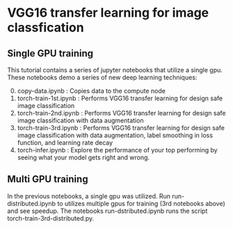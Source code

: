 # VGG16 transfer learning for image classfication 

## Single GPU training

This tutorial contains a series of jupyter notebooks that utilize a single gpu. These notebooks demo a series of new deep learning techniques:

0. copy-data.ipynb : Copies data to the compute node  
1. torch-train-1st.ipynb : Performs VGG16 transfer learning for design safe image classification  
2. torch-train-2nd.ipynb : Performs VGG16 transfer learning for design safe image classification with data augmentation 
3. torch-train-3rd.ipynb : Performs VGG16 transfer learning for design safe image classification with data augmentation, label smoothing in loss function, and learning rate decay   
4. torch-infer.ipynb : Explore the performance of your top performing by seeing what your model gets right and wrong. 

## Multi GPU training 

In the previous notebooks, a single gpu was utilized.  Run run-distributed.ipynb to utilizes multiple gpus for training (3rd notebooks above) and see speedup. The notebooks run-dstributed.ipynb runs the script torch-train-3rd-distributed.py.  

